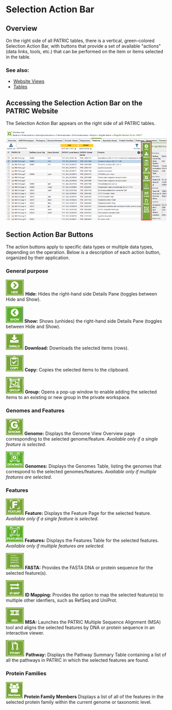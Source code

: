 # Selection Action Bar

## Overview
On the right side of all PATRIC tables, there is a vertical, green-colored Selection Action Bar, with buttons that provide a set of available "actions" (data links, tools, etc.) that can be performed on the item or items selected in the table.

### See also:
  * [Website Views](./website_views.html)
  * [Tables](./tables.html)

## Accessing the Selection Action Bar on the PATRIC Website
The Selection Action Bar appears on the right side of all PATRIC tables.  

![Selection Action Bar](./images/action_bar.png) 

## Section Action Bar Buttons
The action buttons apply to specific data types or multiple data types, depending on the operation. Below is a description of each action button, organized by their application.

### General purpose
![Hide Action Button](./images/hide_button.png) **Hide:** Hides the right-hand side Details Pane (toggles between Hide and Show).

![Show Action Button](./images/show_button.png) **Show:** Shows (unhides) the right-hand side Details Pane (toggles between Hide and Show).

![Download Action Button](./images/download_button.png) **Download:**  Downloads the selected items (rows).

![Copy Action Button](./images/copy_button.png) **Copy:** Copies the selected items to the clipboard.

![Group Action Button](./images/group_button.png) **Group:** Opens a pop-up window to enable adding the selected items to an existing or new group in the private workspace.

### Genomes and Features
![Genome View Action Button](./images/genome_view_button.png) **Genome:** Displays the Genome View Overview page corresponding to the selected genome/feature.  *Available only if a single feature is selected.*

![Genome List View Action Button](./images/genome_list_view_button.png) **Genomes:** Displays the Genomes Table, listing the genomes that correspond to the selected genomes/features. *Available only if multiple features are selected.*

### Features
![Feature View Action Button](./images/feature_view_button.png) **Feature:** Displays the Feature Page for the selected feature. *Available only if a single feature is selected.*

![Feature List View Action Button](./images/feature_list_view_button.png) **Features:** Displays the Features Table for the selected features. *Available only if multiple features are selected.*

![FASTA Data Action Button](./images/fasta_data_button.png) **FASTA:** Provides the FASTA DNA or protein sequence for the selected feature(s).

![ID Mapping Action Button](./images/id_mapping_button.png) **ID Mapping:** Provides the option to map the selected feature(s) to multiple other idenfiers, such as RefSeq and UniProt.

![MSA Action Button](./images/msa_button.png) **MSA:** Launches the PATRIC Multiple Sequence Alignment (MSA) tool and aligns the selected features by DNA or protein sequence in an interactive viewer.

![Pathway Action Button](./images/pathway_button.png) **Pathway:** Displays the Pathway Summary Table containing a list of all the pathways in PATRIC in which the selected features are found.

### Protein Families
![Protein Families Action Button](./images/family_members_button.png) **Protein Family Members** Displays a list of all of the features in the selected protein family within the current genome or taxonomic level.
